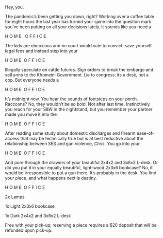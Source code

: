 Hey, you. 

  

The pandemic’s been getting you down, right? Working over a coffee table for eight hours the last year has turned your spine into the question mark you’ve been putting on all your decisions lately. It sounds like you need a

  

  

H O M E   O F F I C E

  

The kids are obnoxious and no court would vote to convict; save yourself legal fees and instead step into your

  

H O M E  O F F I C E

  

Illegally speculate on cattle futures. Sign orders to break the embargo and sell arms to the Khomeini Government. Lie to congress; its a desk, not a cop. But everyone needs a 

  

H O M E  O F F I C E

  

It’s midnight now. You hear the sounds of footsteps on your porch. Raccoons? No, they wouldn’t be so bold. Not after last time. Instinctively you reach for your S&W in the nightstand, but you remember your partner made you move it into the 

  

H O M E  O F F I C E

  

After reading some study about domestic discharges and firearm ease-of-access that may be technically true but is at best reductive about the relationship between SES and gun violence, *Chris.* You go into your 

  

H O M E  O F F I C E

  

And pore through the drawers of your beautiful 2x4x2 and 3x6x2 L-desk. Or did you put it in your equally beautiful, light-wood 2x3x6 bookcase? No, it would be irresponsible to put a gun there. It’s probably in the desk. You find your piece, and what happens next is destiny. 

  

H O M E  O F F I C E

  

  

2x Lamps

1x Light 2x3x6 bookcase

1x Dark 2x4x2 and 3x6x2 L-desk

  

  

Free with your pick-up; reserving a piece requires a $20 deposit that will be refunded upon pick-up.